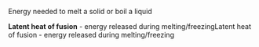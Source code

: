 Energy needed to melt a solid or boil a liquid

**Latent heat of fusion** - energy released during melting/freezingLatent heat of fusion - energy released during melting/freezing